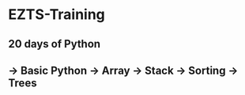 # EZTS-Training
20 days of Python
-------------------
-> Basic Python
-> Array
-> Stack
-> Sorting
-> Trees
-------------------
